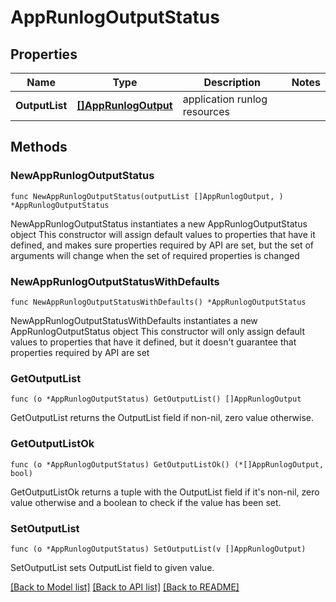 # AppRunlogOutputStatus

## Properties

Name | Type | Description | Notes
------------ | ------------- | ------------- | -------------
**OutputList** | [**[]AppRunlogOutput**](AppRunlogOutput.md) | application runlog resources | 

## Methods

### NewAppRunlogOutputStatus

`func NewAppRunlogOutputStatus(outputList []AppRunlogOutput, ) *AppRunlogOutputStatus`

NewAppRunlogOutputStatus instantiates a new AppRunlogOutputStatus object
This constructor will assign default values to properties that have it defined,
and makes sure properties required by API are set, but the set of arguments
will change when the set of required properties is changed

### NewAppRunlogOutputStatusWithDefaults

`func NewAppRunlogOutputStatusWithDefaults() *AppRunlogOutputStatus`

NewAppRunlogOutputStatusWithDefaults instantiates a new AppRunlogOutputStatus object
This constructor will only assign default values to properties that have it defined,
but it doesn't guarantee that properties required by API are set

### GetOutputList

`func (o *AppRunlogOutputStatus) GetOutputList() []AppRunlogOutput`

GetOutputList returns the OutputList field if non-nil, zero value otherwise.

### GetOutputListOk

`func (o *AppRunlogOutputStatus) GetOutputListOk() (*[]AppRunlogOutput, bool)`

GetOutputListOk returns a tuple with the OutputList field if it's non-nil, zero value otherwise
and a boolean to check if the value has been set.

### SetOutputList

`func (o *AppRunlogOutputStatus) SetOutputList(v []AppRunlogOutput)`

SetOutputList sets OutputList field to given value.



[[Back to Model list]](../README.md#documentation-for-models) [[Back to API list]](../README.md#documentation-for-api-endpoints) [[Back to README]](../README.md)



